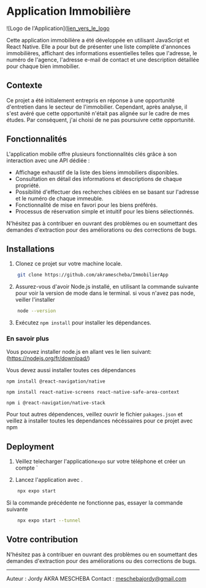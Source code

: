 # Application Immobilière

![Logo de l'Application]([lien_vers_le_logo](https://github.com/akramescheba/ImmobilierApp/tree/master/assets/immeuble.png)

Cette application immobilière a été développée en utilisant JavaScript et React Native. Elle a pour but de présenter une liste complète d'annonces immobilières, affichant des informations essentielles telles que l'adresse, le numéro de l'agence, l'adresse e-mail de contact et une description détaillée pour chaque bien immobilier.

## Contexte

Ce projet a été initialement entrepris en réponse à une opportunité d'entretien dans le secteur de l'immobilier. Cependant, après analyse, il s'est avéré que cette opportunité n'était pas alignée sur le cadre de mes études. Par conséquent, j'ai choisi de ne pas poursuivre cette opportunité.

## Fonctionnalités

L'application mobile offre plusieurs fonctionnalités clés grâce à son interaction avec une API dédiée :

- Affichage exhaustif de la liste des biens immobiliers disponibles.
- Consultation en détail des informations et descriptions de chaque propriété.
- Possibilité d'effectuer des recherches ciblées en se basant sur l'adresse et le numéro de chaque immeuble.
- Fonctionnalité de mise en favori pour les biens préférés.
- Processus de réservation simple et intuitif pour les biens sélectionnés.



N'hésitez pas à contribuer en ouvrant des problèmes ou en soumettant des demandes d'extraction pour des améliorations ou des corrections de bugs.



## Installations

1. Clonez ce projet sur votre machine locale.
```bash
    git clone https://github.com/akramescheba/ImmobilierApp
```
2. Assurez-vous d'avoir Node.js installé, en utilisant la commande suivante pour voir la version de mode dans le terminal.
si vous n'avez pas node, veiller l'installer
```bash
    node --version
```
3. Exécutez `npm install` pour installer les dépendances.


### En savoir plus

Vous pouvez installer node.js en allant ves le lien suivant: (https://nodejs.org/fr/download/)


 Vous devez aussi installer toutes ces dépendances
```
npm install @react-navigation/native
```
```
npm install react-native-screens react-native-safe-area-context
```
```
npm i @react-navigation/native-stack
```


Pour tout autres dépendences, veillez ouvrir le fichier `pakages.json` et veillez à installer toutes les dependances nécéssaires pour ce projet avec npm


##  Deployment

1. Veillez telecharger l'application`expo` sur votre téléphone et créer un compte ` 

5. Lancez l'application avec .
```bash
    npx expo start 
```
Si la commande précédente ne fonctionne pas, essayer la commande suivante
```bash
    npx expo start --tunnel
```

## Votre contribution
N'hésitez pas à contribuer en ouvrant des problèmes ou en soumettant des demandes d'extraction pour des améliorations ou des corrections de bugs.

---

Auteur : Jordy AKRA MESCHEBA
Contact : meschebajordy@gmail.com

